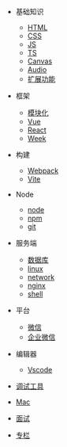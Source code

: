 - 基础知识
  - [HTML](/docs/base/html)
  - [CSS](/docs/base/css)
  - [JS](/docs/base/js)
  - [TS](/docs/base/ts)
  - [Canvas](/docs/base/canvas)
  - [Audio](/docs/base/audio)
  - [扩展功能](/docs/base/ex)
  
- 框架
  - [模块化](/docs/frame/module)
  - [Vue](/docs/frame/vue/index)
  - [React](/docs/frame/react)
  - [Week](/docs/frame/week)

- 构建
  - [Webpack](/docs/build/Webpack)
  - [Vite](/docs/build/Vite)

- Node
  - [node](/docs/node/index)
  - [npm](/docs/node/npm/index)
  - [git](/docs/node/git/index)
  
- 服务端
  - [数据库](/docs/server/database/index)
  - [linux](/docs/server/linux/index)
  - [network](/docs/server/network/index)
  - [nginx](/docs/server/nginx/index)
  - [shell](/docs/server/shell/index)

- 平台
  - [微信](/docs/platform/Wx)
  - [企业微信](/docs/platform/qyWx)
  
- 编辑器
  - [Vscode](/docs/editor/vscode/index)
  
- [调试工具](/docs/build/debug)
  
- [Mac](/docs/mac/index)
  
- [面试](/dcos/interview/index)

- [专栏](/docs/question/index)
